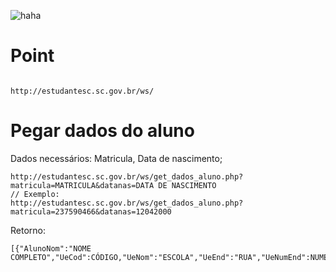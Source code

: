 ![haha](https://www.infoescola.com/wp-content/uploads/2009/12/bandeira-de-santa-catarina.jpg)

# Point

<code>
http://estudantesc.sc.gov.br/ws/
</code>

# Pegar dados do aluno

Dados necessários: Matricula, Data de nascimento;
```
http://estudantesc.sc.gov.br/ws/get_dados_aluno.php?matricula=MATRICULA&datanas=DATA DE NASCIMENTO
// Exemplo:
http://estudantesc.sc.gov.br/ws/get_dados_aluno.php?matricula=237590466&datanas=12042000
```

Retorno:

```
[{"AlunoNom":"NOME COMPLETO","UeCod":CÓDIGO,"UeNom":"ESCOLA","UeEnd":"RUA","UeNumEnd":NUMERO,"UeMunNom":"CIDADE"}]
```
